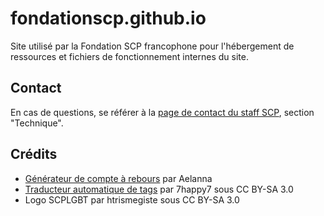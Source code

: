 # fondationscp.github.io

Site utilisé par la Fondation SCP francophone pour l'hébergement de ressources et fichiers de fonctionnement internes du site.

## Contact

En cas de questions, se référer à la [page de contact du staff SCP](http://fondationscp.fr/contact), section "Technique".

## Crédits

* [Générateur de compte à rebours](https://fondationscp.github.io/outils/chronometre-suppression.html) par Aelanna
* [Traducteur automatique de tags](https://fondationscp.github.io/outils/traducteur-tags.html) par 7happy7 sous CC BY-SA 3.0
* Logo SCPLGBT par htrismegiste sous CC BY-SA 3.0
